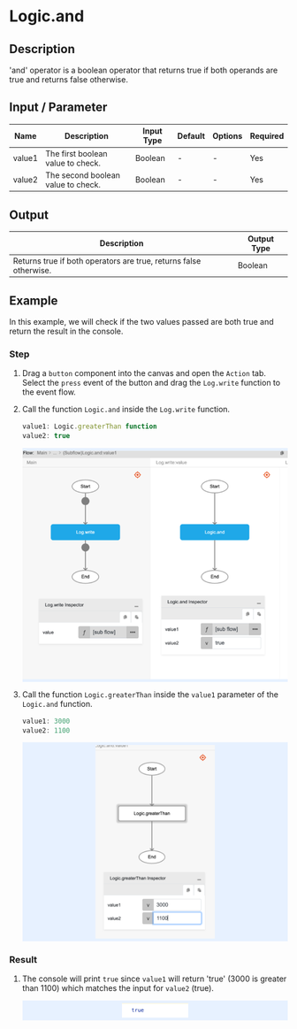 # Logic.and

## Description

'and' operator is a boolean operator that returns true if both operands are true and returns false otherwise. 

## Input / Parameter

| Name | Description | Input Type | Default | Options | Required |
| ------ | ------ | ------ | ------ | ------ | ------ |
| value1 | The first boolean value to check. | Boolean | - | - | Yes |
| value2 | The second boolean value to check. | Boolean | - | - | Yes |

## Output

| Description | Output Type |
| ------ | ------ |
| Returns true if both operators are true, returns false otherwise. | Boolean |

## Example

In this example, we will check if the two values passed are both true and return the result in the console.

### Step

1. Drag a `button` component into the canvas and open the `Action` tab. Select the `press` event of the button and drag the `Log.write` function to the event flow.

2. Call the function `Logic.and` inside the `Log.write` function.
    
    ```js
    value1: Logic.greaterThan function
    value2: true
    ```
    <div style="display:flex; align-items:center; justify-content:center; background-color: #E7F1FF;">
        <img src="./and-step-1.png"
        style="width: 100%; padding: 5px;"/>
    </div>

3. Call the function `Logic.greaterThan` inside the `value1` parameter of the `Logic.and` function.

    ```js
    value1: 3000
    value2: 1100
    ```
    <div style="display:flex; align-items:center; justify-content:center; background-color: #E7F1FF;">
        <img src="./and-step-2.png" 
        style="width: 45%; padding: 5px;"/>
    </div>

### Result

1. The console will print `true` since `value1` will return 'true' (3000 is greater than 1100) which matches the input for `value2` (true).

    <div style="display:flex; align-items:center; justify-content:center; background-color: #E7F1FF;">
        <img src="./and-result-1.png" 
        style="width: 25%; padding: 5px;"/>
    </div>

